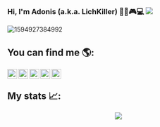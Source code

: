 
### Hi, I'm Adonis (a.k.a. LichKiller) 👨‍💻🎮💻  ![](https://visitor-badge.glitch.me/badge?page_id=EnrageStudio)
![1594927384992](https://user-images.githubusercontent.com/60354803/125116882-0013d680-e0b3-11eb-9396-dd03639f5cac.jpg)

## You can find me 🌎:
<a href="https://www.linkedin.com/in/adonis-villalva/">
  <img align="left" alt="EnrageStudio's LinkedIN" width="22px" src="https://raw.githubusercontent.com/peterthehan/peterthehan/master/assets/linkedin.svg" />
</a>
<a href="https://www.facebook.com/EnrageStudio">
  <img align="left" alt="EnrageStudio's Facebook" width="22px" src="https://raw.githubusercontent.com/peterthehan/peterthehan/master/assets/facebook.svg" />
</a>
<a href="https://twitter.com/EnrageStudio">
  <img align="left" alt="EnrageStudio's Twitter" width="22px" src="https://raw.githubusercontent.com/peterthehan/peterthehan/master/assets/twitter.svg" />
</a>
<a href="https://www.instagram.com/enragestudio/">
  <img align="left" alt="EnrageStudio's Instagram" width="22px" src="https://user-images.githubusercontent.com/60354803/125121865-2f7a1180-e0ba-11eb-85ee-0b6a3f3a66da.png" />
</a>
<a href="http://www.enragestudio.com/">
  <img align="left" alt="EnrageStudio's Blog" width="22px" src="https://user-images.githubusercontent.com/60354803/125122110-88e24080-e0ba-11eb-8d2d-d8471329529c.png" />
</a>
</br>

## My stats 📈:
<p align = 'center'><img src = 'https://github-readme-stats.vercel.app/api?username=EnrageStudio&show_icons=true&theme=gotham'/></p>



<!--
**EnrageStudio/EnrageStudio** is a ✨ _special_ ✨ repository because its `README.md` (this file) appears on your GitHub profile.

Here are some ideas to get you started:

- 🔭 I’m currently working on ...
- 🌱 I’m currently learning ...
- 👯 I’m looking to collaborate on ...
- 🤔 I’m looking for help with ...
- 💬 Ask me about ...
- 📫 How to reach me: ...
- 😄 Pronouns: ...
- ⚡ Fun fact: ...
-->

